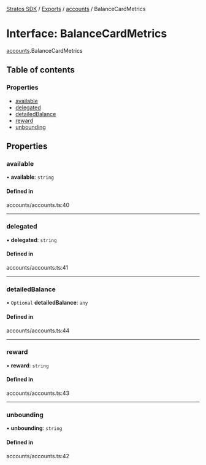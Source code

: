 [Stratos SDK](../README.md) / [Exports](../modules.md) / [accounts](../modules/accounts.md) / BalanceCardMetrics

# Interface: BalanceCardMetrics

[accounts](../modules/accounts.md).BalanceCardMetrics

## Table of contents

### Properties

- [available](accounts.BalanceCardMetrics.md#available)
- [delegated](accounts.BalanceCardMetrics.md#delegated)
- [detailedBalance](accounts.BalanceCardMetrics.md#detailedbalance)
- [reward](accounts.BalanceCardMetrics.md#reward)
- [unbounding](accounts.BalanceCardMetrics.md#unbounding)

## Properties

### available

• **available**: `string`

#### Defined in

accounts/accounts.ts:40

___

### delegated

• **delegated**: `string`

#### Defined in

accounts/accounts.ts:41

___

### detailedBalance

• `Optional` **detailedBalance**: `any`

#### Defined in

accounts/accounts.ts:44

___

### reward

• **reward**: `string`

#### Defined in

accounts/accounts.ts:43

___

### unbounding

• **unbounding**: `string`

#### Defined in

accounts/accounts.ts:42
